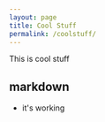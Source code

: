 ```yaml
---
layout: page
title: Cool Stuff
permalink: /coolstuff/
---
```


This is cool stuff
## markdown 
- it's working